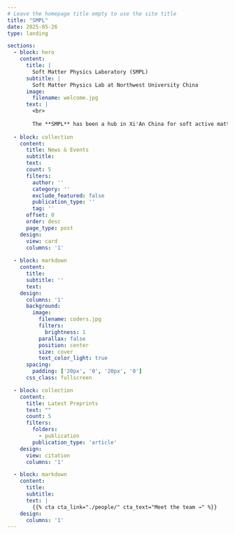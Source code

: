 ```yaml
---
# Leave the homepage title empty to use the site title
title: "SMPL"
date: 2025-05-26
type: landing

sections:
  - block: hero
    content:
      title: |
        Soft Matter Physics Laboratory (SMPL)
      subtitle: |
        Soft Matter Physics Lab at Northwest University China
      image:
        filename: welcome.jpg
      text: |
        <br>
        
        The **SMPL** has been a hub in Xi'An China for soft active matter research since 2010. By exploring bacteria—nature’s tiny machines—we aim to uncover the fascinating physics that drives life in complex fluids at low Reynolds number.
  
  - block: collection
    content:
      title: News & Events
      subtitle:
      text:
      count: 5
      filters:
        author: ''
        category: ''
        exclude_featured: false
        publication_type: ''
        tag: ''
      offset: 0
      order: desc
      page_type: post
    design:
      view: card
      columns: '1'
  
  - block: markdown
    content:
      title:
      subtitle: ''
      text:
    design:
      columns: '1'
      background:
        image: 
          filename: coders.jpg
          filters:
            brightness: 1
          parallax: false
          position: center
          size: cover
          text_color_light: true
      spacing:
        padding: ['20px', '0', '20px', '0']
      css_class: fullscreen

  - block: collection
    content:
      title: Latest Preprints
      text: ""
      count: 5
      filters:
        folders:
          - publication
        publication_type: 'article'
    design:
      view: citation
      columns: '1'

  - block: markdown
    content:
      title:
      subtitle:
      text: |
        {{% cta cta_link="./people/" cta_text="Meet the team →" %}}
    design:
      columns: '1'
---
```

